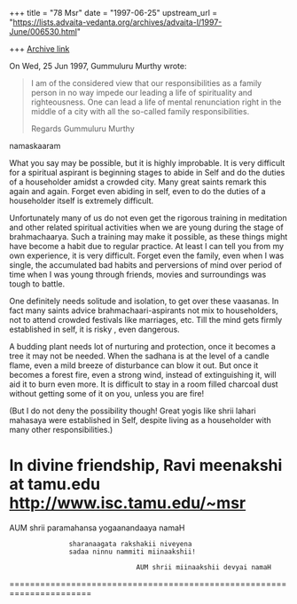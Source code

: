 +++
title = "78 Msr"
date = "1997-06-25"
upstream_url = "https://lists.advaita-vedanta.org/archives/advaita-l/1997-June/006530.html"

+++
[Archive link](https://lists.advaita-vedanta.org/archives/advaita-l/1997-June/006530.html)

On Wed, 25 Jun 1997, Gummuluru Murthy wrote:

> I am of the considered view that our responsibilities as a family person
> in no way impede our leading a life of spirituality and righteousness.
> One can lead a life of mental renunciation right in the middle of a city
> with all the so-called family responsibilities.
>
> Regards
> Gummuluru Murthy

namaskaaram

What you say may be possible, but it is highly improbable. It is very
difficult for a spiritual aspirant is beginning stages to abide in
Self and do the duties of a householder amidst a crowded city.  Many
great saints remark this again and again. Forget even abiding in self,
even to do the duties of  a householder itself is extremely difficult.

Unfortunately many of us do not even get the rigorous training in
meditation and other related spiritual activities when we are young
during the stage of brahmachaarya. Such a training may make it
possible, as these things might have become a habit due to regular
practice.  At least I can tell you from my own experience, it is very
difficult. Forget even the family, even when I was single, the
accumulated bad habits and perversions of mind over period of time
when I was young through friends, movies and surroundings was tough to
battle.

One definitely needs solitude and isolation, to get over these
vaasanas. In fact many saints advice brahmachaari-aspirants not mix
to householders, not to attend crowded festivals like marriages, etc.
Till the mind gets firmly established in self, it is risky , even
dangerous.

A budding plant needs lot of nurturing and protection, once it becomes
a tree it may not be needed. When the sadhana is at the level of a
candle flame, even a mild breeze of disturbance can blow it out. But
once it becomes a forest fire, even a strong wind, instead of
extinguishing it, will aid it to burn even more.  It is difficult to
stay in a room filled charcoal dust without getting some of it on you,
unless you are fire!


(But I do not deny the possibility though!  Great yogis like shrii
lahari mahasaya were established in Self, despite living as a
householder with many other responsibilities.)


In divine friendship,
Ravi
meenakshi at tamu.edu                        http://www.isc.tamu.edu/~msr
======================================================================
AUM shrii paramahansa yogaanandaaya namaH

                   sharanaagata rakshakii niveyena
                   sadaa ninnu nammiti miinaakshii!

                                    AUM shrii miinaakshii devyai namaH
======================================================================

